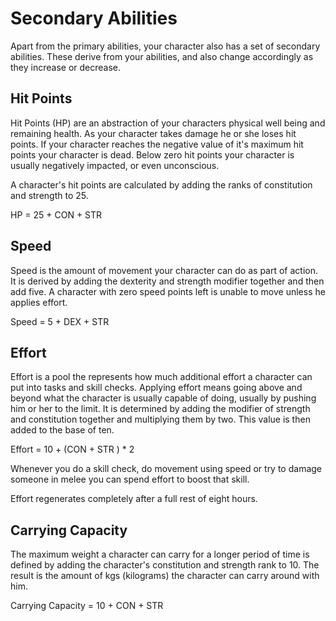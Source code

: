 # Secondary Abilities

Apart from the primary abilities, your character also has a set of secondary
abilities. These derive from your abilities, and also change accordingly as they
increase or decrease.

## Hit Points

Hit Points (HP) are an abstraction of your characters physical well being and
remaining health. As your character takes damage he or she loses hit points.
If your character reaches the negative value of it's maximum hit points your
character is dead. Below zero hit points your character is usually negatively
impacted, or even unconscious.

A character's hit points are calculated by adding the ranks of constitution and
strength to 25.

<div class="formula formula-top formula-bottom">
HP = <span data-bracket-bottom="base">25</span>
<span data-bracket-top="rank">+ CON</span>
<span data-bracket-bottom="rank">+ STR</span>
</div>

## Speed

Speed is the amount of movement your character can do as part of action. It
is derived by adding the dexterity and strength modifier together and then add
five. A character with zero speed points left is unable to move unless he
applies effort.

<div class="formula formula-top formula-bottom">
Speed = <span data-bracket-bottom="base">5</span>
<span data-bracket-top="mod">+ DEX</span>
<span data-bracket-bottom="mod">+ STR</span>
</div>

## Effort

Effort is a pool the represents how much additional effort a character can put
into tasks and skill checks. Applying effort means going above and beyond what
the character is usually capable of doing, usually by pushing him or her to the
limit. It is determined by adding the modifier of strength and constitution
together and multiplying them by two. This value is then added to the base of
ten.

<div class="formula formula-top formula-bottom">
Effort = <span data-bracket-bottom="base">10</span> +
(<span data-bracket-top="mod">CON</span>
<span data-bracket-bottom="mod">+ STR</span> ) * 2
</div>

Whenever you do a skill check, do movement using speed or try to damage someone
in melee you can spend effort to boost that skill.

Effort regenerates completely after a full rest of eight hours.

## Carrying Capacity

The maximum weight a character can carry for a longer period of time is defined
by adding the character's constitution and strength rank to 10. The result is
the amount of kgs (kilograms) the character can carry around with him.

<div class="formula formula-top formula-bottom">
Carrying Capacity = <span data-bracket-bottom="base">10</span>
<span data-bracket-top="mod">+ CON</span>
<span data-bracket-bottom="mod">+ STR</span>
</div>
